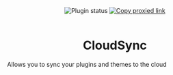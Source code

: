 <div align="center">
    <img alt="Plugin status" src="https://img.shields.io/badge/plugin_status-proxied-80DEEA?style=for-the-badge&labelColor=263238">
    <a href="https://vd-plugins.github.io/proxy/gabe616.github.io/VendettaPlugins/cloud-sync">
        <img alt="Copy proxied link" src="https://img.shields.io/badge/copy%20proxied%20link-263238?style=for-the-badge">
    </a>
</div>
<br/>
<div align="center">
    <h1>CloudSync</h1>
</div>

Allows you to sync your plugins and themes to the cloud
